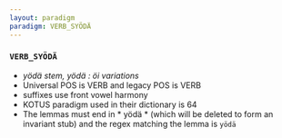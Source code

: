 ```yaml
---
layout: paradigm
paradigm: VERB_SYÖDÄ
---
```

### ` VERB_SYÖDÄ `

* _yödä stem, yödä : öi variations_
* Universal POS is VERB and legacy POS is VERB
* suffixes use front vowel harmony
* KOTUS paradigm used in their dictionary is 64
* The lemmas must end in * yödä * (which will be deleted to form an invariant stub) and the regex matching the lemma is ` yödä `
